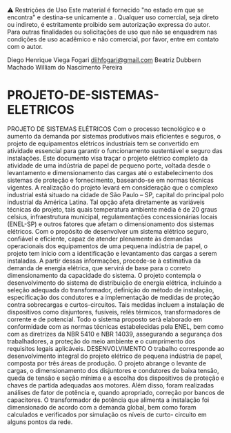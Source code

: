 ⚠️ Restrições de Uso
Este material é fornecido "no estado em que se encontra" e destina-se unicamente a . Qualquer uso comercial, seja direto ou indireto, é estritamente proibido sem autorização expressa do autor.
Para outras finalidades ou solicitações de uso que não se enquadrem nas condições de uso acadêmico e não comercial, por favor, entre em contato com o autor.

Diego Henrique Viega Fogari
diihfogari@gmail.com
Beatriz Dubbern Machado
William do Nascimento Pereira

# PROJETO-DE-SISTEMAS-ELETRICOS
PROJETO DE SISTEMAS ELÉTRICOS
Com o processo tecnológico e o aumento da demanda por sistemas
produtivos mais eficientes e seguros, o projeto de equipamentos elétricos
industriais tem se convertido em atividade essencial para garantir o
funcionamento sustentável e seguro das instalações. Este documento visa
traçar o projeto elétrico completo da atividade de uma indústria de papel de
pequeno porte, voltada desde o levantamento e dimensionamento das cargas
até o estabelecimento dos sistemas de proteção e fornecimento, baseando-se
em normas técnicas vigentes.
A realização do projeto levará em consideração que o complexo industrial
está situado na cidade de São Paulo – SP, capital do principal polo industrial da
América Latina. Tal opção afeta diretamente as variáveis técnicas do projeto,
tais quais temperatura ambiente média é de 20 graus celsius, infraestrutura
municipal, regulamentações concessionárias locais (ENEL-SP) e outros fatores
que afetam o dimensionamento dos sistemas elétricos.
Com o propósito de desenvolver um sistema elétrico seguro, confiável e
eficiente, capaz de atender plenamente às demandas operacionais dos
equipamentos de uma pequena indústria de papel, o projeto tem início com a
identificação e levantamento das cargas a serem instaladas. A partir dessas
informações, procede-se à estimativa da demanda de energia elétrica, que
servirá de base para o correto dimensionamento da capacidade do sistema.
O projeto contempla o desenvolvimento do sistema de distribuição de
energia elétrica, incluindo a seleção adequada do transformador, definição do
método de instalação, especificação dos condutores e a implementação de
medidas de proteção contra sobrecargas e curtos-circuitos. Tais medidas
incluem a instalação de dispositivos como disjuntores, fusíveis, relés térmicos,
transformadores de corrente e de potencial.
Todo o sistema proposto será elaborado em conformidade com as normas
técnicas estabelecidas pela ENEL, bem como com as diretrizes da NBR 5410 e
NBR 14039, assegurando a segurança dos trabalhadores, a proteção do meio
ambiente e o cumprimento dos requisitos legais aplicáveis.
DESENVOLVIMENTO
O trabalho corresponde ao desenvolvimento integral do projeto elétrico de
pequena indústria de papel, composta por três áreas de produção. O projeto
abrange o levante de cargas, o dimensionamento dos disjuntores e condutores
de baixa tensão, queda de tensão e seção mínima e a escolha dos dispositivos
de proteção e chaves de partida adequadas aos motores.
Além disso, foram realizadas análises de fator de potência e, quando
apropriado, correção por bancos de capacitores. O transformador de potência
que alimenta a instalação foi dimensionado de acordo com a demanda global,
bem como foram calculados e verificados por simulação os níveis de curto-
circuito em alguns pontos da rede.
